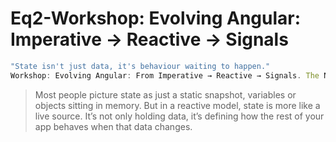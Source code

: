 # Eq2-Workshop: Evolving Angular: Imperative → Reactive → Signals

```js
"State isn't just data, it's behaviour waiting to happen."
Workshop: Evolving Angular: From Imperative → Reactive → Signals. The New Angular Mindset
```

> Most people picture state as just a static snapshot, variables or objects sitting in memory. But in a reactive model, state is more like a live source. It’s not only holding data, it’s defining how the rest of your app behaves when that data changes.

